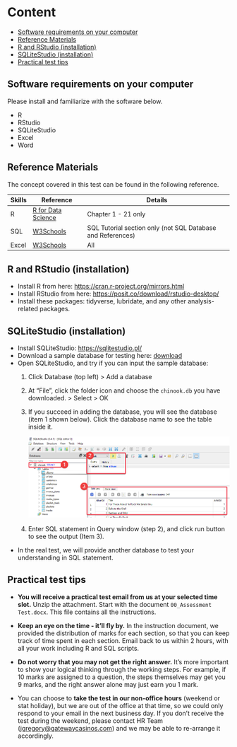 Content
================

- <a href="#software-requirements-on-your-computer"
  id="toc-software-requirements-on-your-computer">Software requirements on
  your computer</a>
- <a href="#reference-materials" id="toc-reference-materials">Reference
  Materials</a>
- <a href="#r-and-rstudio-installation"
  id="toc-r-and-rstudio-installation">R and RStudio (installation)</a>
- <a href="#sqlitestudio-installation"
  id="toc-sqlitestudio-installation">SQLiteStudio (installation)</a>
- <a href="#practical-test-tips" id="toc-practical-test-tips">Practical
  test tips</a>

## Software requirements on your computer

Please install and familiarize with the software below.

- R
- RStudio
- SQLiteStudio
- Excel
- Word

## Reference Materials

The concept covered in this test can be found in the following
reference.

| Skills | Reference                                               | Details                                                     |
|--------|---------------------------------------------------------|-------------------------------------------------------------|
| R      | [R for Data Science](https://r4ds.had.co.nz/index.html) | Chapter 1 - 21 only                                         |
| SQL    | [W3Schools](https://www.w3schools.com/sql/default.asp)  | SQL Tutorial section only (not SQL Database and References) |
| Excel  | [W3Schools](https://www.w3schools.com/excel/index.php)  | All                                                         |

## R and RStudio (installation)

- Install R from here: <https://cran.r-project.org/mirrors.html>
- Install RStudio from here:
  <https://posit.co/download/rstudio-desktop/>
- Install these packages: tidyverse, lubridate, and any other
  analysis-related packages.

## SQLiteStudio (installation)

- Install SQLiteStudio: <https://sqlitestudio.pl/>
- Download a sample database for testing here:
  [download](assets/chinook.db)
- Open SQLiteStudio, and try if you can input the sample database:
  1.  Click Database (top left) \> Add a database

  2.  At “File”, click the folder icon and choose the `chinook.db` you
      have downloaded. \> Select \> OK

  3.  If you succeed in adding the database, you will see the database
      (item 1 shown below). Click the database name to see the table
      inside it.

      ![](assets/SQLiteStudio.png)

  4.  Enter SQL statement in Query window (step 2), and click run button
      to see the output (Item 3).
- In the real test, we will provide another database to test your
  understanding in SQL statement.

## Practical test tips

- **You will receive a practical test email from us at your selected
  time slot.** Unzip the attachment. Start with the document
  `00_Assessment Test.docx`. This file contains all the instructions.

- **Keep an eye on the time - it’ll fly by.** In the instruction
  document, we provided the distribution of marks for each section, so
  that you can keep track of time spent in each section. Email back to
  us within 2 hours, with all your work including R and SQL scripts.

- **Do not worry that you may not get the right answer.** It’s more
  important to show your logical thinking through the working steps. For
  example, if 10 marks are assigned to a question, the steps themselves
  may get you 9 marks, and the right answer alone may just earn you 1
  mark.

- You can choose to **take the test in our non-office hours** (weekend
  or stat holiday), but we are out of the office at that time, so we
  could only respond to your email in the next business day. If you
  don’t receive the test during the weekend, please contact HR Team
  (jgregory@gatewaycasinos.com) and we may be able to re-arrange it
  accordingly.
